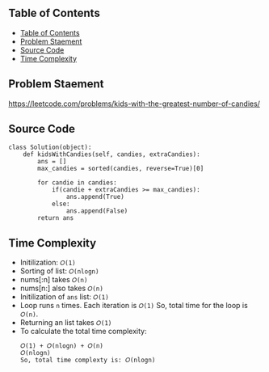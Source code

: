 ## Table of Contents
- [Table of Contents](#table-of-contents)
- [Problem Staement](#problem-staement)
- [Source Code](#source-code)
- [Time Complexity](#time-complexity)

## Problem Staement
https://leetcode.com/problems/kids-with-the-greatest-number-of-candies/

## Source Code
```
class Solution(object):
    def kidsWithCandies(self, candies, extraCandies):
        ans = []
        max_candies = sorted(candies, reverse=True)[0]
        
        for candie in candies:
            if(candie + extraCandies >= max_candies):
                ans.append(True)
            else:
                ans.append(False)
        return ans
```
## Time Complexity
- Initilization: `𝑂(1)`
- Sorting of list: `𝑂(nlogn)`
- nums[:n] takes `𝑂(n)`
- nums[n:] also takes `𝑂(n)`
- Initilization of `ans` list: `𝑂(1)`
- Loop runs `n` times. Each iteration is  `𝑂(1)` So, total time for the loop is `𝑂(n)`.
- Returning an list takes `𝑂(1)`
- To calculate the total time complexity:
    ```
    𝑂(1) + 𝑂(nlogn) + 𝑂(n)
    𝑂(nlogn)
    So, total time complexty is: 𝑂(nlogn)
   ```
        

        